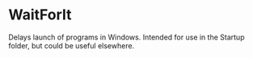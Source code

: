 # WaitForIt
Delays launch of programs in Windows.  Intended for use in the Startup folder, but could be useful elsewhere.
